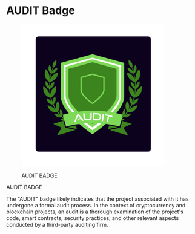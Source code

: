 # AUDIT Badge



<figure><img src="../../../.gitbook/assets/24.png" alt="" width="375"><figcaption><p>AUDIT BADGE</p></figcaption></figure>

AUDIT BADGE

The "AUDIT" badge likely indicates that the project associated with it has undergone a formal audit process. In the context of cryptocurrency and blockchain projects, an audit is a thorough examination of the project's code, smart contracts, security practices, and other relevant aspects conducted by a third-party auditing firm.
